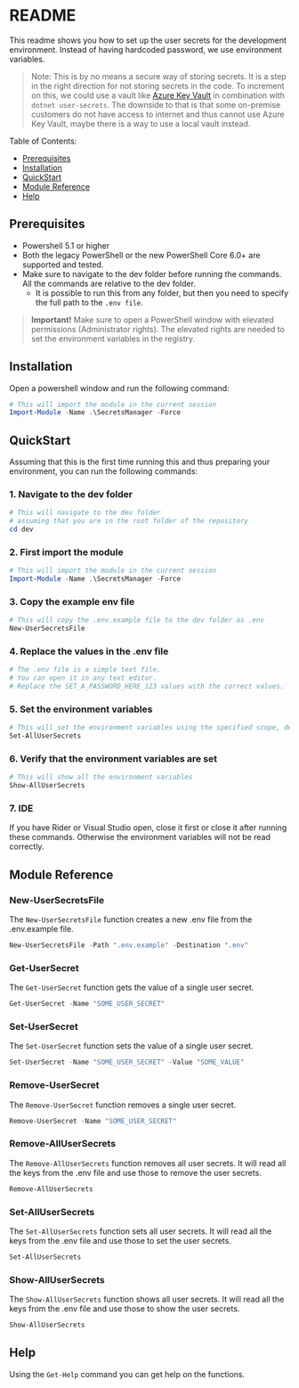 # README

This readme shows you how to set up the user secrets for the development environment.
Instead of having hardcoded password, we use environment variables.

> Note: This is by no means a secure way of storing secrets. It is a step in the right direction for not storing secrets in the code.
> To increment on this, we could use a vault like [Azure Key Vault](https://learn.microsoft.com/en-us/aspnet/core/security/key-vault-configuration?view=aspnetcore-8.0) in combination with `dotnet user-secrets`.
> The downside to that is that some on-premise customers do not have access to internet and thus cannot use Azure Key Vault, maybe there is a way to use a local vault instead.

Table of Contents:

- [Prerequisites](#prerequisites)
- [Installation](#installation)
- [QuickStart](#quickstart)
- [Module Reference](#module-reference)
- [Help](#help)

## Prerequisites

- Powershell 5.1 or higher
- Both the legacy PowerShell or the new PowerShell Core 6.0+ are supported and tested.
- Make sure to navigate to the dev folder before running the commands. All the commands are relative to the dev folder.
  - It is possible to run this from any folder, but then you need to specify the full path to the `.env file`.

> **Important!** Make sure to open a PowerShell window with elevated permissions (Administrator rights). The elevated rights are needed to set the
> environment variables in the registry.

## Installation

Open a powershell window and run the following command:

```powershell
# This will import the module in the current session
Import-Module -Name .\SecretsManager -Force
```

## QuickStart

Assuming that this is the first time running this and thus preparing your environment, you can run the following commands:

### 1. Navigate to the dev folder

```powershell
# This will navigate to the dev folder
# assuming that you are in the root folder of the repository
cd dev
```

### 2. First import the module

```powershell
# This will import the module in the current session
Import-Module -Name .\SecretsManager -Force
```

### 3. Copy the example env file

```powershell
# This will copy the .env.example file to the dev folder as .env
New-UserSecretsFile
```

### 4. Replace the values in the .env file

```powershell
# The .env file is a simple text file.
# You can open it in any text editor.
# Replace the SET_A_PASSWORD_HERE_123 values with the correct values.
```

### 5. Set the environment variables

```powershell
# This will set the environment variables using the specified scope, default is Machine.
Set-AllUserSecrets
```

### 6. Verify that the environment variables are set

```powershell
# This will show all the environment variables
Show-AllUserSecrets
```

### 7. IDE

If you have Rider or Visual Studio open, close it first or close it after running these commands.
Otherwise the environment variables will not be read correctly.

## Module Reference

### New-UserSecretsFile

The `New-UserSecretsFile` function creates a new .env file from the .env.example file.

```powershell
New-UserSecretsFile -Path ".env.example" -Destination ".env"
```

### Get-UserSecret

The `Get-UserSecret` function gets the value of a single user secret.

```powershell
Get-UserSecret -Name "SOME_USER_SECRET"
```

### Set-UserSecret

The `Set-UserSecret` function sets the value of a single user secret.

```powershell
Set-UserSecret -Name "SOME_USER_SECRET" -Value "SOME_VALUE"
```

### Remove-UserSecret

The `Remove-UserSecret` function removes a single user secret.

```powershell
Remove-UserSecret -Name "SOME_USER_SECRET"
```

### Remove-AllUserSecrets

The `Remove-AllUserSecrets` function removes all user secrets.
It will read all the keys from the .env file and use those to remove the user secrets.

```powershell
Remove-AllUserSecrets
```

### Set-AllUserSecrets

The `Set-AllUserSecrets` function sets all user secrets.
It will read all the keys from the .env file and use those to set the user secrets.

```powershell
Set-AllUserSecrets
```

### Show-AllUserSecrets

The `Show-AllUserSecrets` function shows all user secrets.
It will read all the keys from the .env file and use those to show the user secrets.

```powershell
Show-AllUserSecrets
```

## Help

Using the `Get-Help` command you can get help on the functions.
